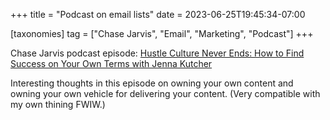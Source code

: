 +++
title = "Podcast on email lists"
date = 2023-06-25T19:45:34-07:00

[taxonomies]
tag = ["Chase Jarvis", "Email", "Marketing", "Podcast"]
+++

Chase Jarvis podcast episode: [Hustle Culture Never Ends: How to Find Success on Your Own Terms with Jenna Kutcher](https://www.chasejarvis.com/blog/hustle-culture-never-ends-how-to-find-success-on-your-own-terms-with-jenna-kutcher/)

<!-- more -->

Interesting thoughts in this episode on owning your own content and owning your own vehicle for delivering your content. (Very compatible with my own thining FWIW.)
